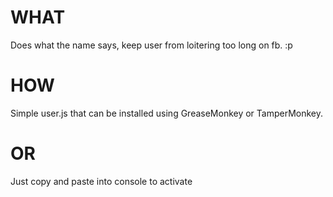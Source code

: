 WHAT
=================
Does what the name says, keep user from loitering too long on fb. :p

HOW
=================
Simple user.js that can be installed using GreaseMonkey or TamperMonkey.

OR
==
Just copy and paste into console to activate
